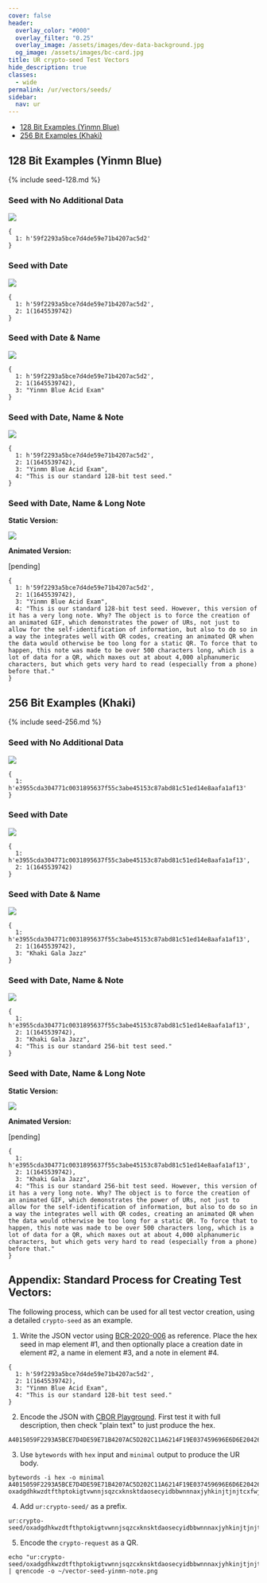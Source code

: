 ```yaml
---
cover: false
header:
  overlay_color: "#000"
  overlay_filter: "0.25"
  overlay_image: /assets/images/dev-data-background.jpg
  og_image: /assets/images/bc-card.jpg
title: UR crypto-seed Test Vectors
hide_description: true
classes:
  - wide
permalink: /ur/vectors/seeds/
sidebar:
  nav: ur
---
```


* [128 Bit Examples (Yinmn Blue)](#128-bit-examples-yinmn-blue)
* [256 Bit Examples (Khaki)](#256-bit-examples-khaki)

## 128 Bit Examples (Yinmn Blue)

{% include seed-128.md %}                                              

### Seed with No Additional Data
![](/assets/images/ur/vector-seed-yinmn.png)

```
{
  1: h'59f2293a5bce7d4de59e71b4207ac5d2'
}
```

### Seed with Date

![](/assets/images/ur/vector-seed-yinmn-date.png)

```
{
  1: h'59f2293a5bce7d4de59e71b4207ac5d2',
  2: 1(1645539742)
}
```

### Seed with Date & Name

![](/assets/images/ur/vectors/vector-seed-yinmn-name.png)

```
{
  1: h'59f2293a5bce7d4de59e71b4207ac5d2',
  2: 1(1645539742),
  3: "Yinmn Blue Acid Exam"
}
```

### Seed with Date, Name & Note

![](/assets/images/ur/vector-seed-yinmn-note.png)

```
{
  1: h'59f2293a5bce7d4de59e71b4207ac5d2',
  2: 1(1645539742),
  3: "Yinmn Blue Acid Exam",
  4: "This is our standard 128-bit test seed."
}
```

### Seed with Date, Name & Long Note

**Static Version:**

![](/assets/images/ur/vector-seed-yinmn-lnote.png)

**Animated Version:**

[pending]

```
{
  1: h'59f2293a5bce7d4de59e71b4207ac5d2',
  2: 1(1645539742),
  3: "Yinmn Blue Acid Exam",
  4: "This is our standard 128-bit test seed. However, this version of it has a very long note. Why? The object is to force the creation of an animated GIF, which demonstrates the power of URs, not just to allow for the self-identification of information, but also to do so in a way the integrates well with QR codes, creating an animated QR when the data would otherwise be too long for a static QR. To force that to happen, this note was made to be over 500 characters long, which is a lot of data for a QR, which maxes out at about 4,000 alphanumeric characters, but which gets very hard to read (especially from a phone) before that."
}
```

## 256 Bit Examples (Khaki)

{% include seed-256.md %}

### Seed with No Additional Data

![](/assets/images/ur/vector-seed-khaki.png)

```
{
  1: h'e3955cda304771c0031895637f55c3abe45153c87abd81c51ed14e8aafa1af13'
}
```

### Seed with Date

![](/assets/images/ur/vector-seed-khaki-date.png)

```
{
  1: h'e3955cda304771c0031895637f55c3abe45153c87abd81c51ed14e8aafa1af13',
  2: 1(1645539742)
}
```
### Seed with Date & Name

![](/assets/images/ur/vector-seed-khaki-name.png)

```
{
  1: h'e3955cda304771c0031895637f55c3abe45153c87abd81c51ed14e8aafa1af13',
  2: 1(1645539742),
  3: "Khaki Gala Jazz"
}
```

### Seed with Date, Name & Note

![](/assets/images/ur/vector-seed-khaki-note.png)

```
{
  1: h'e3955cda304771c0031895637f55c3abe45153c87abd81c51ed14e8aafa1af13',
  2: 1(1645539742),
  3: "Khaki Gala Jazz",
  4: "This is our standard 256-bit test seed."
}
```

### Seed with Date, Name & Long Note

**Static Version:**

![](/assets/images/ur/vector-seed-khaki-lnote.png)

**Animated Version:**

[pending]

```
{
  1: h'e3955cda304771c0031895637f55c3abe45153c87abd81c51ed14e8aafa1af13',
  2: 1(1645539742),
  3: "Khaki Gala Jazz",
  4: "This is our standard 256-bit test seed. However, this version of it has a very long note. Why? The object is to force the creation of an animated GIF, which demonstrates the power of URs, not just to allow for the self-identification of information, but also to do so in a way the integrates well with QR codes, creating an animated QR when the data would otherwise be too long for a static QR. To force that to happen, this note was made to be over 500 characters long, which is a lot of data for a QR, which maxes out at about 4,000 alphanumeric characters, but which gets very hard to read (especially from a phone) before that."
}
```

## Appendix: Standard Process for Creating Test Vectors:

The following process, which can be used for all test vector creation,
using a detailed `crypto-seed` as an example.

1. Write the JSON vector using [BCR-2020-006](https://github.com/BlockchainCommons/Research/blob/master/papers/bcr-2020-006-urtypes.md#cryptographic-seed-crypto-seed) as reference. Place the hex seed in map element #1, and then optionally place a creation date in element #2, a name in element #3, and a note in element #4.
```
{
  1: h'59f2293a5bce7d4de59e71b4207ac5d2',
  2: 1(1645539742),
  3: "Yinmn Blue Acid Exam",
  4: "This is our standard 128-bit test seed."
}
```
2. Encode the JSON with [CBOR Playground](https://cbor.me/). First test it with full description, then check "plain text" to just produce the hex.
```
A4015059F2293A5BCE7D4DE59E71B4207AC5D202C11A6214F19E037459696E6D6E20426C75652041636964204578616D04782754686973206973206F7572207374616E64617264203132382D626974207465737420736565642E
```
3. Use `bytewords` with `hex` input and `minimal` output to produce the UR body.
```
bytewords -i hex -o minimal A4015059F2293A5BCE7D4DE59E71B4207AC5D202C11A6214F19E037459696E6D6E20426C75652041636964204578616D04782754686973206973206F7572207374616E64617264203132382D626974207465737420736565642E
oxadgdhkwzdtfthptokigtvwnnjsqzcxknsktdaosecyidbbwnnnaxjyhkinjtjnjtcxfwjzkpihcxfpiainiecxfekshsjnaaksdighisinjkcxinjkcxjlkpjpcxjkjyhsjtiehsjpiecxeheyetdpidinjycxjyihjkjycxjkihihiedmksjpaate
```
4. Add `ur:crypto-seed/` as a prefix.
```
ur:crypto-seed/oxadgdhkwzdtfthptokigtvwnnjsqzcxknsktdaosecyidbbwnnnaxjyhkinjtjnjtcxfwjzkpihcxfpiainiecxfekshsjnaaksdighisinjkcxinjkcxjlkpjpcxjkjyhsjtiehsjpiecxeheyetdpidinjycxjyihjkjycxjkihihiedmksjpaate
```
5. Encode the `crypto-request` as a QR.
```
echo "ur:crypto-seed/oxadgdhkwzdtfthptokigtvwnnjsqzcxknsktdaosecyidbbwnnnaxjyhkinjtjnjtcxfwjzkpihcxfpiainiecxfekshsjnaaksdighisinjkcxinjkcxjlkpjpcxjkjyhsjtiehsjpiecxeheyetdpidinjycxjyihjkjycxjkihihiedmksjpaate" | qrencode -o ~/vector-seed-yinmn-note.png
```

